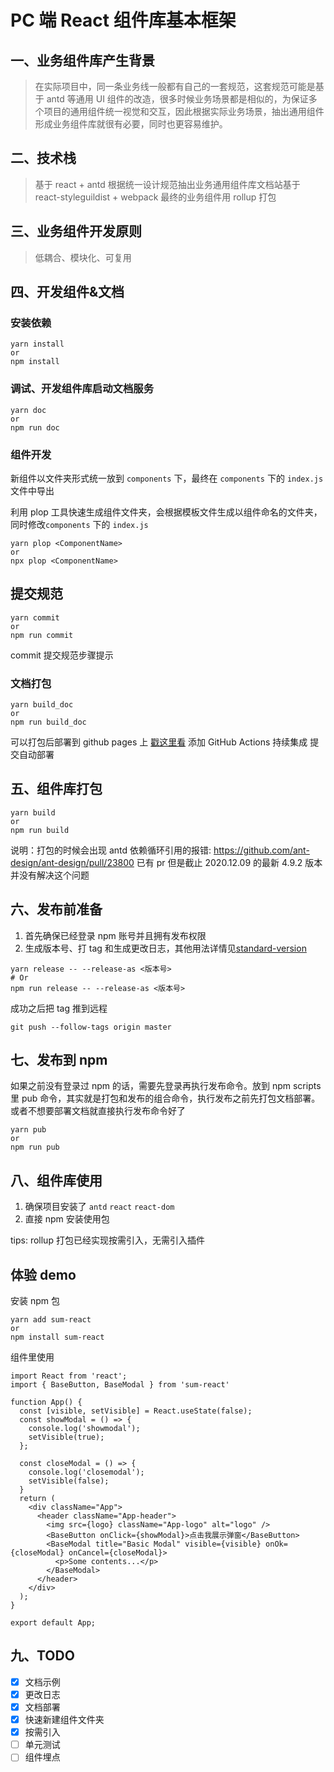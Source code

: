 # PC 端 React 组件库基本框架

## 一、业务组件库产生背景

> 在实际项目中，同一条业务线一般都有自己的一套规范，这套规范可能是基于 antd 等通用 UI 组件的改造，很多时候业务场景都是相似的，为保证多个项目的通用组件统一视觉和交互，因此根据实际业务场景，抽出通用组件形成业务组件库就很有必要，同时也更容易维护。

## 二、技术栈

> 基于 react + antd 根据统一设计规范抽出业务通用组件库文档站基于 react-styleguildist + webpack 最终的业务组件用 rollup 打包

## 三、业务组件开发原则

> 低耦合、模块化、可复用

## 四、开发组件&文档

### 安装依赖

```
yarn install
or
npm install
```

### 调试、开发组件库启动文档服务

```
yarn doc
or
npm run doc
```

### 组件开发

新组件以文件夹形式统一放到 `components` 下，最终在 `components` 下的 `index.js` 文件中导出

利用 plop 工具快速生成组件文件夹，会根据模板文件生成以组件命名的文件夹，同时修改`components` 下的 `index.js`

```
yarn plop <ComponentName>
or
npx plop <ComponentName>
```

## 提交规范

```
yarn commit
or
npm run commit
```

commit 提交规范步骤提示

### 文档打包

```
yarn build_doc
or
npm run build_doc
```

可以打包后部署到 github pages 上 [戳这里看](https://leitingting08.github.io/sum-react/) 添加 GitHub Actions 持续集成 提交自动部署

## 五、组件库打包

```
yarn build
or
npm run build
```

说明：打包的时候会出现 antd 依赖循环引用的报错: https://github.com/ant-design/ant-design/pull/23800 已有 pr 但是截止 2020.12.09 的最新 4.9.2 版本并没有解决这个问题

## 六、发布前准备

1. 首先确保已经登录 npm 账号并且拥有发布权限
2. 生成版本号、打 tag 和生成更改日志，其他用法详情见[standard-version](https://github.com/conventional-changelog/standard-version)

```
yarn release -- --release-as <版本号>
# Or
npm run release -- --release-as <版本号>
```

成功之后把 tag 推到远程

```
git push --follow-tags origin master
```

## 七、发布到 npm

如果之前没有登录过 npm 的话，需要先登录再执行发布命令。放到 npm scripts 里 pub 命令，其实就是打包和发布的组合命令，执行发布之前先打包文档部署。或者不想要部署文档就直接执行发布命令好了

```
yarn pub
or
npm run pub
```

## 八、组件库使用

1. 确保项目安装了 `antd` `react` `react-dom`
2. 直接 npm 安装使用包

tips: rollup 打包已经实现按需引入，无需引入插件

## 体验 demo

安装 npm 包

```
yarn add sum-react
or
npm install sum-react
```

组件里使用

```
import React from 'react';
import { BaseButton, BaseModal } from 'sum-react'

function App() {
  const [visible, setVisible] = React.useState(false);
  const showModal = () => {
    console.log('showmodal');
    setVisible(true);
  };

  const closeModal = () => {
    console.log('closemodal');
    setVisible(false);
  }
  return (
    <div className="App">
      <header className="App-header">
        <img src={logo} className="App-logo" alt="logo" />
        <BaseButton onClick={showModal}>点击我展示弹窗</BaseButton>
        <BaseModal title="Basic Modal" visible={visible} onOk={closeModal} onCancel={closeModal}>
          <p>Some contents...</p>
        </BaseModal>
      </header>
    </div>
  );
}

export default App;
```

## 九、TODO

- [x] 文档示例
- [x] 更改日志
- [x] 文档部署
- [x] 快速新建组件文件夹
- [x] 按需引入
- [ ] 单元测试
- [ ] 组件埋点
